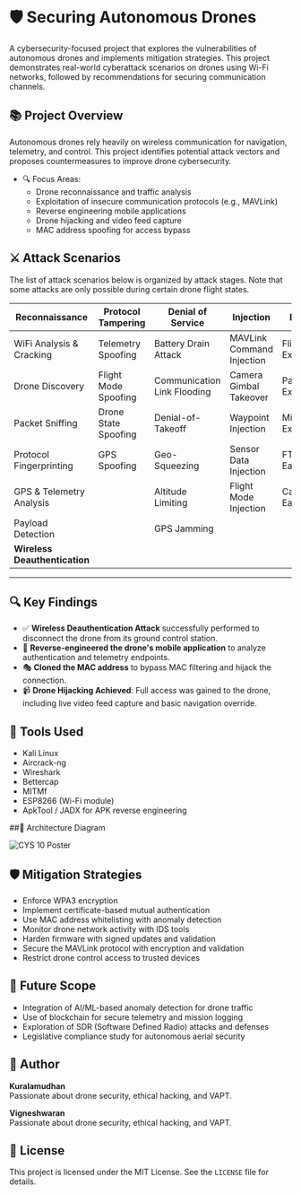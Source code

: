 # 🛡️ Securing Autonomous Drones

A cybersecurity-focused project that explores the vulnerabilities of autonomous drones and implements mitigation strategies. This project demonstrates real-world cyberattack scenarios on drones using Wi-Fi networks, followed by recommendations for securing communication channels.

## 📚 Project Overview

Autonomous drones rely heavily on wireless communication for navigation, telemetry, and control. This project identifies potential attack vectors and proposes countermeasures to improve drone cybersecurity.

- 🔍 Focus Areas:
  - Drone reconnaissance and traffic analysis
  - Exploitation of insecure communication protocols (e.g., MAVLink)
  - Reverse engineering mobile applications
  - Drone hijacking and video feed capture
  - MAC address spoofing for access bypass

## ⚔️ Attack Scenarios

The list of attack scenarios below is organized by attack stages. Note that some attacks are only possible during certain drone flight states.

| Reconnaissance           | Protocol Tampering       | Denial of Service          | Injection                    | Exfiltration               | Firmware Attacks       |
|--------------------------|---------------------------|-----------------------------|-------------------------------|----------------------------|------------------------|
| WiFi Analysis & Cracking | Telemetry Spoofing        | Battery Drain Attack        | MAVLink Command Injection     | Flight Log Extraction      | Firmware Decompile     |
| Drone Discovery           | Flight Mode Spoofing      | Communication Link Flooding | Camera Gimbal Takeover        | Parameter Extraction       | Firmware Modding       |
| Packet Sniffing           | Drone State Spoofing      | Denial-of-Takeoff           | Waypoint Injection            | Mission Extraction         |                        |
| Protocol Fingerprinting   | GPS Spoofing              | Geo-Squeezing               | Sensor Data Injection         | FTP Eavesdropping          |                        |
| GPS & Telemetry Analysis  |                           | Altitude Limiting           | Flight Mode Injection         | Camera Feed Eavesdropping  |                        |
| Payload Detection         |                           | GPS Jamming                 |                               |                            |                        |
| **Wireless Deauthentication** |                        |                             |                               |                            |                        |

---

## 🔍 Key Findings

- ✅ **Wireless Deauthentication Attack** successfully performed to disconnect the drone from its ground control station.
- 🧠 **Reverse-engineered the drone's mobile application** to analyze authentication and telemetry endpoints.
- 🎭 **Cloned the MAC address** to bypass MAC filtering and hijack the connection.
- 📹 **Drone Hijacking Achieved**: Full access was gained to the drone, including live video feed capture and basic navigation override.

## 🧰 Tools Used

- Kali Linux
- Aircrack-ng
- Wireshark
- Bettercap
- MITMf
- ESP8266 (Wi-Fi module)
- ApkTool / JADX for APK reverse engineering

##🧭 Architecture Diagram

![CYS 10 Poster](https://github.com/user-attachments/assets/6b696e08-50d6-4a93-ac8c-2f78b5880bfb)


## 🛡️ Mitigation Strategies

- Enforce WPA3 encryption
- Implement certificate-based mutual authentication
- Use MAC address whitelisting with anomaly detection
- Monitor drone network activity with IDS tools
- Harden firmware with signed updates and validation
- Secure the MAVLink protocol with encryption and validation
- Restrict drone control access to trusted devices

## 📌 Future Scope

- Integration of AI/ML-based anomaly detection for drone traffic
- Use of blockchain for secure telemetry and mission logging
- Exploration of SDR (Software Defined Radio) attacks and defenses
- Legislative compliance study for autonomous aerial security

## 👤 Author

**Kuralamudhan**   
Passionate about drone security, ethical hacking, and VAPT.

**Vigneshwaran**  
Passionate about drone security, ethical hacking, and VAPT.

## 📄 License

This project is licensed under the MIT License. See the `LICENSE` file for details.
